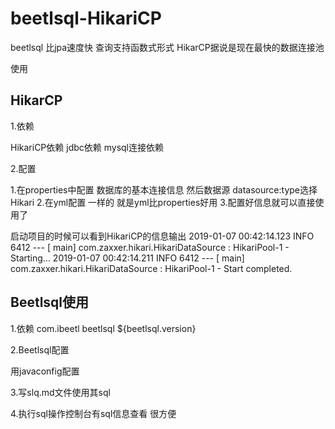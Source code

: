 # beetlsql-HikariCP

beetlsql 比jpa速度快  查询支持函数式形式
HikarCP据说是现在最快的数据连接池 

使用

## HikarCP

1.依赖

  HikariCP依赖
  jdbc依赖
  mysql连接依赖

2.配置

  1.在properties中配置
    数据库的基本连接信息
    然后数据源 datasource:type选择 Hikari
  2.在yml配置
    一样的 就是yml比properties好用
  3.配置好信息就可以直接使用了

  启动项目的时候可以看到HikariCP的信息输出
  2019-01-07 00:42:14.123  INFO 6412 --- [           main] com.zaxxer.hikari.HikariDataSource       : HikariPool-1 - Starting...
2019-01-07 00:42:14.211  INFO 6412 --- [           main] com.zaxxer.hikari.HikariDataSource       : HikariPool-1 - Start completed.

## Beetlsql使用

1.依赖
  <dependency>
	<groupId>com.ibeetl</groupId>
	<artifactId>beetlsql</artifactId>
	<version>${beetlsql.version}</version>
  </dependency>

2.Beetlsql配置

  用javaconfig配置

3.写slq.md文件使用其sql

4.执行sql操作控制台有sql信息查看
  很方便